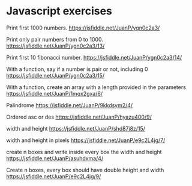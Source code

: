 # Javascript exercises
Print first 1000 numbers.
https://jsfiddle.net/JuanP/ygn0c2a3/

Print only pair numbers from 0 to 1000.
https://jsfiddle.net/JuanP/ygn0c2a3/13/

Print first 10 fibonacci number.
https://jsfiddle.net/JuanP/ygn0c2a3/14/

With a function, say if a number is pair or not, including 0
https://jsfiddle.net/JuanP/ygn0c2a3/15/

With a function, create an array with a length provided in the parameters
https://jsfiddle.net/JuanP/1mqx2gxa/6/

Palindrome
https://jsfiddle.net/JuanP/9kkdsym2/4/

Ordered asc or des
https://jsfiddle.net/JuanP/hyazu400/9/

width and height
https://jsfiddle.net/JuanP/shd87j8z/15/

width and height in pixels
https://jsfiddle.net/JuanP/e9c2L4jg/7/

create n boxes and write inside every box the width and height
https://jsfiddle.net/JuanP/asuhdxma/4/

Create n boxes, every box should have double height and width
https://jsfiddle.net/JuanP/e9c2L4jg/9/
